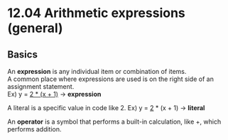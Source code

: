 # 12.04 Arithmetic expressions (general)

## Basics
An **expression** is any individual item or combination of items.   
A common place where expressions are used is on the right side of an assignment statement.   
Ex) y = <ins>2 * (x + 1)</ins> -> **expression**   

A literal is a specific value in code like 2. 
Ex) y = <ins>2</ins> * (x + 1) -> **literal**  

An **operator** is a symbol that performs a built-in calculation, like +, which performs addition.
